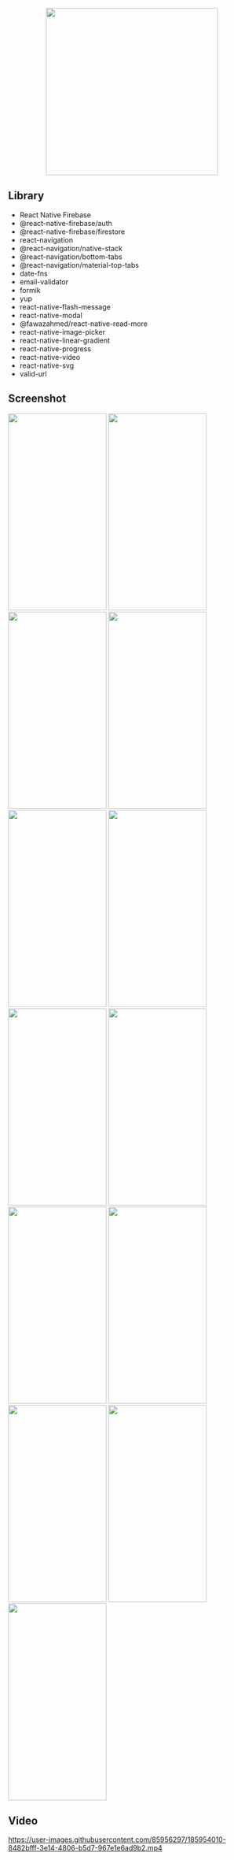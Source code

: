 
<p align="center" >
<img width="350" height="340" src="https://user-images.githubusercontent.com/85956297/192532802-042963e8-dcb7-4c9b-a5cf-0dc9faa95699.png">
</p>

## Library
- React Native Firebase
- @react-native-firebase/auth
- @react-native-firebase/firestore
- react-navigation
- @react-navigation/native-stack
- @react-navigation/bottom-tabs
- @react-navigation/material-top-tabs
- date-fns
- email-validator
- formik
- yup
- react-native-flash-message
- react-native-modal
- @fawazahmed/react-native-read-more
- react-native-image-picker
- react-native-linear-gradient
- react-native-progress
- react-native-video
- react-native-svg
- valid-url

## Screenshot
<p>
  <img width="200" height="400" src="https://user-images.githubusercontent.com/85956297/185953026-db1e2214-dd59-48c8-b414-6e1eaf3bda65.png">
  <img width="200" height="400" src="https://user-images.githubusercontent.com/85956297/200675715-febda59f-2160-40a1-b3db-4ce511aa85a6.png">
  <img width="200" height="400" src="https://user-images.githubusercontent.com/85956297/201206696-9cc44bc1-d332-4088-9a14-1236273da101.png">
  <img width="200" height="400" src="https://user-images.githubusercontent.com/85956297/201206769-47faa1ff-bfd8-4604-93a3-5f162fa782cf.png">
  <img width="200" height="400" src="https://user-images.githubusercontent.com/85956297/200573171-163ee666-04e4-470a-bbb5-0aa45e199a54.png">
  <img width="200" height="400" src="https://user-images.githubusercontent.com/85956297/201206359-c172d3ab-104d-450b-b254-3f3b1f1d6367.png">
  <img width="200" height="400" src="https://user-images.githubusercontent.com/85956297/201206581-f1157642-ed3e-4aec-af9c-de3adc7ad62e.png">
  <img width="200" height="400" src="https://user-images.githubusercontent.com/85956297/184533997-8c96a394-e5ce-48f4-a0b3-184ff52b50e4.png">
  <img width="200" height="400" src="https://user-images.githubusercontent.com/85956297/192532188-5450825b-49f7-42db-8b26-f622171d5c9b.png">
  <img width="200" height="400" src="https://user-images.githubusercontent.com/85956297/192532265-ed17c870-1c04-4199-9a34-be300679377f.png">
  <img width="200" height="400" src="https://user-images.githubusercontent.com/85956297/192532506-cd31fefe-ee91-4c32-a108-ef3e94168dda.png">
  <img width="200" height="400" src="https://user-images.githubusercontent.com/85956297/185953737-eed16957-49ea-4c7c-b5a9-fb8341d08da9.png">
  <img width="200" height="400" src="https://user-images.githubusercontent.com/85956297/185953818-ad1232e7-8288-41f7-8a93-974c554edece.png">
</p>

## Video 

https://user-images.githubusercontent.com/85956297/185954010-8482bfff-3e14-4806-b5d7-967e1e6ad9b2.mp4


